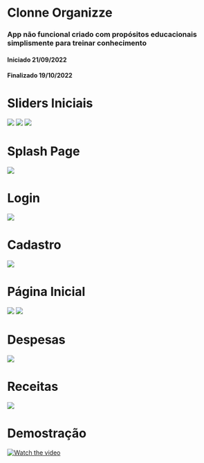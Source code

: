 # Clonne Organizze
### App não funcional criado com propósitos educacionais simplismente para treinar conhecimento
#### Iniciado 21/09/2022
#### Finalizado 19/10/2022

# Sliders Iniciais
![](demonstration/slider.png)
![](demonstration/slider2.png)
![](demonstration/slider3.png)

# Splash Page
![](demonstration/splash.png)

# Login
![](demonstration/login.png)

# Cadastro
![](demonstration/cadastro.png)

# Página Inicial
![](demonstration/home.png)
![](demonstration/home2.png)

# Despesas
![](demonstration/despesas.png)

# Receitas
![](demonstration/receitas.png)

# Demostração

[![Watch the video](https://i.imgur.com/vKb2F1B.png)](https://terabox.com/s/1b1auZqSMJUjOdZX341HSog)
<html>
<div class="responsive-video"  width="560" height="315" src="https://www.youtube.com/embed/C9Etwq9hl9o" title="YouTube video player" frameborder="0" allow="accelerometer; autoplay; clipboard-write; encrypted-media; gyroscope; picture-in-picture" allowfullscreen ></div></html>

